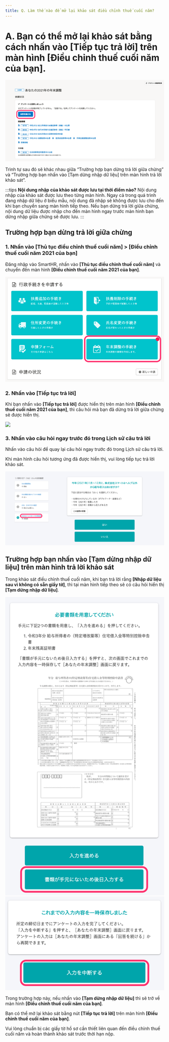 ```yaml
---
title: Q. Làm thế nào để mở lại khảo sát điều chỉnh thuế cuối năm?
---
```

# A. Bạn có thể mở lại khảo sát bằng cách nhấn vào \[Tiếp tục trả lời\] trên màn hình \[Điều chỉnh thuế cuối năm của bạn\].

![](./upload_760a7287579ec7a17a5ad4d07d92b7be.png)

Trình tự sau đó sẽ khác nhau giữa “Trường hợp bạn dừng trả lời giữa chừng” và “Trường hợp bạn nhấn vào \[Tạm dừng nhập dữ liệu\] trên màn hình trả lời khảo sát”.

:::tips
**Nội dung nhập của khảo sát được lưu tại thời điểm nào?**
Nội dung nhập của khảo sát được lưu theo từng màn hình.
Ngay cả trong quá trình đang nhập dữ liệu ở biểu mẫu, nội dung đã nhập sẽ không được lưu cho đến khi bạn chuyển sang màn hình tiếp theo.
Nếu bạn dừng trả lời giữa chừng, nội dung dữ liệu được nhập cho đến màn hình ngay trước màn hình bạn dừng nhập giữa chừng sẽ được lưu.
:::

## Trường hợp bạn dừng trả lời giữa chừng

### 1\. Nhấn vào \[Thủ tục điều chỉnh thuế cuối năm\] > \[Điều chỉnh thuế cuối năm 2021 của bạn\]

Đăng nhập vào SmartHR, nhấn vào **\[Thủ tục điều chỉnh thuế cuối năm\]** và chuyển đến màn hình **\[Điều chỉnh thuế cuối năm 2021 của bạn\]**.

![](./upload_196ba5e625c662a0f04ce76005cb6ea7.png)

### 2\. Nhấn vào \[Tiếp tục trả lời\]

Khi bạn nhấn vào **\[Tiếp tục trả lời\]** được hiển thị trên màn hình **\[Điều chỉnh thuế cuối năm 2021 của bạn\]**, thì câu hỏi mà bạn đã dừng trả lời giữa chừng sẽ được hiển thị.

![](https://knowledge.smarthr.jp/hc/article_attachments/4405840080409/upload_760a7287579ec7a17a5ad4d07d92b7be.png)

### 3\. Nhấn vào câu hỏi ngay trước đó trong Lịch sử câu trả lời

Nhấn vào câu hỏi để quay lại câu hỏi ngay trước đó trong Lịch sử câu trả lời.

Khi màn hình câu hỏi tương ứng đã được hiển thị, vui lòng tiếp tục trả lời khảo sát.

![](./00________SmartHR____________.png)

## Trường hợp bạn nhấn vào \[Tạm dừng nhập dữ liệu\] trên màn hình trả lời khảo sát

Trong khảo sát điều chỉnh thuế cuối năm, khi bạn trả lời rằng **\[Nhập dữ liệu sau vì không có sẵn giấy tờ\]**, thì tại màn hình tiếp theo sẽ có câu hỏi hiển thị **\[Tạm dừng nhập dữ liệu\]**.

![](./screencapture-koban-staging-aoyagi-farm-2021-questions-requests-3da4c506-f495-4a55-9d9c-87461dcf0497-questions-213-2021-09-02-07_14_23__1_.png) ![](./upload_d6c026a62b93d437b25be13262fd5953-1.png)

Trong trường hợp này, nếu nhấn vào **\[Tạm dừng nhập dữ liệu\]** thì sẽ trở về màn hình **\[Điều chỉnh thuế cuối năm của bạn\]**.

Bạn có thể mở lại khảo sát bằng nút **\[Tiếp tục trả lời\]** trên màn hình **\[Điều chỉnh thuế cuối năm của bạn\]**.

Vui lòng chuẩn bị các giấy tờ hồ sơ cần thiết liên quan đến điều chỉnh thuế cuối năm và hoàn thành khảo sát trước thời hạn nộp.

